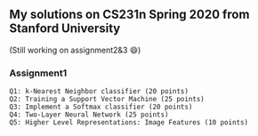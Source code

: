 ## My solutions on CS231n Spring 2020 from Stanford University  
(Still working on assignment2&3 :smile:)   

### Assignment1  

```  
Q1: k-Nearest Neighbor classifier (20 points)
Q2: Training a Support Vector Machine (25 points)
Q3: Implement a Softmax classifier (20 points)
Q4: Two-Layer Neural Network (25 points)
Q5: Higher Level Representations: Image Features (10 points)
```  
